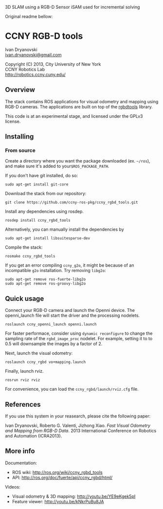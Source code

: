 3D SLAM using a RGB-D Sensor
iSAM used for incremental solving



Original readme bellow:

CCNY RGB-D tools 
===================================

Ivan Dryanovski  
<ivan.dryanovski@gmail.com>

Copyright (C) 2013, City University of New York  
CCNY Robotics Lab  
<http://robotics.ccny.cuny.edu/>
 
Overview
-----------------------------------

The stack contains ROS applications for visual odometry and mapping using RGB-D cameras. 
The applications are built on top of the [rgbdtools](https://github.com/ccny-ros-pkg/rgbdtools.git) library.

This code is at an experimental stage, and licensed under the GPLv3 license.

Installing
-----------------------------------

### From source ###

Create a directory where you want the package downloaded (ex. `~/ros`), 
and make sure it's added to your`$ROS_PACKAGE_PATH`.

If you don't have git installed, do so:

    sudo apt-get install git-core

Download the stack from our repository:

    git clone https://github.com/ccny-ros-pkg/ccny_rgbd_tools.git

Install any dependencies using rosdep.

    rosdep install ccny_rgbd_tools

Alternatively, you can manually install the dependencies by

    sudo apt-get install libsuitesparse-dev

Compile the stack:

    rosmake ccny_rgbd_tools

If you get an error compiling `ccny_g2o`, it might be because of an incompatible `g2o` installation. Try removing `libg2o`:
    
    sudo apt-get remove ros-fuerte-libg2o
    sudo apt-get remove ros-groovy-libg2o

Quick usage
-----------------------------------

Connect your RGB-D camera and launch the Openni device. The openni_launch file will 
start the driver and the processing nodelets.

    roslaunch ccny_openni_launch openni.launch 

For faster performace, consider using `dynamic reconfigure` to change the sampling rate of 
the `rgbd_image_proc` nodelet. For example, setting it to to 0.5 will downsample the images by a factor of 2.

Next, launch the visual odometry:

    roslaunch ccny_rgbd vo+mapping.launch

Finally, launch rviz. 

    rosrun rviz rviz

For convenience, you can load the `ccny_rgbd/launch/rviz.cfg` file.

References
-----------------------------------

If you use this system in your reasearch, please cite the following paper:

Ivan Dryanovski, Roberto G. Valenti, Jizhong Xiao. 
*Fast Visual Odometry and Mapping from RGB-D Data*. 
2013 International Conference on Robotics and Automation (ICRA2013).

More info
-----------------------------------

Documentation:

 * ROS wiki: http://ros.org/wiki/ccny_rgbd_tools
 * API: http://ros.org/doc/fuerte/api/ccny_rgbd/html/

Videos:
 * Visual odometry & 3D mapping: http://youtu.be/YE9eKgek5pI
 * Feature viewer: http://youtu.be/kNkrPuBu8JA

